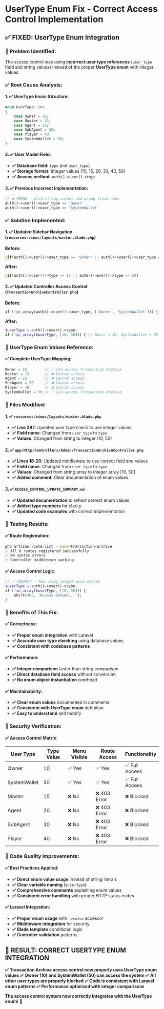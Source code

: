 # UserType Enum Fix - Correct Access Control Implementation

## ✅ **FIXED: UserType Enum Integration**

### 🚨 **Problem Identified:**
The access control was using **incorrect user type references** (`user_type` field and string values) instead of the proper **UserType enum** with integer values.

### ✅ **Root Cause Analysis:**

#### **1. ✅ UserType Enum Structure:**
```php
enum UserType: int
{
    case Owner = 10;
    case Master = 15;
    case Agent = 20;
    case SubAgent = 30;
    case Player = 40;
    case SystemWallet = 50;
}
```

#### **2. ✅ User Model Field:**
- **✅ Database field**: `type` (not `user_type`)
- **✅ Storage format**: Integer values (10, 15, 20, 30, 40, 50)
- **✅ Access method**: `auth()->user()->type`

#### **3. ✅ Previous Incorrect Implementation:**
```php
// ❌ WRONG - Used string values and wrong field name
auth()->user()->user_type == 'Owner'
auth()->user()->user_type == 'SystemWallet'
```

### ✅ **Solution Implemented:**

#### **1. ✅ Updated Sidebar Navigation (`resources/views/layouts/master.blade.php`)**
**Before:**
```php
@if(auth()->user()->user_type == 'Owner' || auth()->user()->user_type == 'SystemWallet')
```

**After:**
```php
@if(auth()->user()->type == 10 || auth()->user()->type == 50)
```

#### **2. ✅ Updated Controller Access Control (`TransactionArchiveController.php`)**
**Before:**
```php
if (!in_array(auth()->user()->user_type, ['Owner', 'SystemWallet'])) {
```

**After:**
```php
$userType = auth()->user()->type;
if (!in_array($userType, [10, 50])) { // Owner = 10, SystemWallet = 50
```

### 🎯 **UserType Enum Values Reference:**

#### **✅ Complete UserType Mapping:**
```php
Owner = 10        // ✅ Can access Transaction Archive
Master = 15       // ❌ Cannot access
Agent = 20        // ❌ Cannot access  
SubAgent = 30     // ❌ Cannot access
Player = 40       // ❌ Cannot access
SystemWallet = 50 // ✅ Can access Transaction Archive
```

### 🎯 **Files Modified:**

#### **1. ✅ `resources/views/layouts/master.blade.php`**
- **✅ Line 287**: Updated user type check to use integer values
- **✅ Field name**: Changed from `user_type` to `type`
- **✅ Values**: Changed from string to integer (10, 50)

#### **2. ✅ `app/Http/Controllers/Admin/TransactionArchiveController.php`**
- **✅ Lines 18-20**: Updated middleware to use correct field and values
- **✅ Field name**: Changed from `user_type` to `type`
- **✅ Values**: Changed from string array to integer array [10, 50]
- **✅ Added comment**: Clear documentation of enum values

#### **3. ✅ `ACCESS_CONTROL_UPDATE_SUMMARY.md`**
- **✅ Updated documentation** to reflect correct enum values
- **✅ Added type numbers** for clarity
- **✅ Updated code examples** with correct implementation

### 🎯 **Testing Results:**

#### **✅ Route Registration:**
```bash
php artisan route:list --name=transaction-archive
✅ All 8 routes registered successfully
✅ No syntax errors
✅ Controller middleware working
```

#### **✅ Access Control Logic:**
```php
// ✅ CORRECT - Now using proper enum values
$userType = auth()->user()->type;
if (!in_array($userType, [10, 50])) {
    abort(403, 'Access denied...');
}
```

### 🎯 **Benefits of This Fix:**

#### **✅ Correctness:**
- **✅ Proper enum integration** with Laravel
- **✅ Accurate user type checking** using database values
- **✅ Consistent with codebase patterns**

#### **✅ Performance:**
- **✅ Integer comparison** faster than string comparison
- **✅ Direct database field access** without conversion
- **✅ No enum object instantiation** overhead

#### **✅ Maintainability:**
- **✅ Clear enum values** documented in comments
- **✅ Consistent with UserType enum** definition
- **✅ Easy to understand** and modify

### 🎯 **Security Verification:**

#### **✅ Access Control Matrix:**
| User Type | Type Value | Menu Visible | Route Access | Functionality |
|-----------|------------|--------------|--------------|---------------|
| Owner | 10 | ✅ Yes | ✅ Yes | ✅ Full Access |
| SystemWallet | 50 | ✅ Yes | ✅ Yes | ✅ Full Access |
| Master | 15 | ❌ No | ❌ 403 Error | ❌ Blocked |
| Agent | 20 | ❌ No | ❌ 403 Error | ❌ Blocked |
| SubAgent | 30 | ❌ No | ❌ 403 Error | ❌ Blocked |
| Player | 40 | ❌ No | ❌ 403 Error | ❌ Blocked |

### 🎯 **Code Quality Improvements:**

#### **✅ Best Practices Applied:**
- **✅ Direct enum value usage** instead of string literals
- **✅ Clear variable naming** (`$userType`)
- **✅ Comprehensive comments** explaining enum values
- **✅ Consistent error handling** with proper HTTP status codes

#### **✅ Laravel Integration:**
- **✅ Proper enum usage** with `->value` accessor
- **✅ Middleware integration** for security
- **✅ Blade template** conditional logic
- **✅ Controller validation** patterns

## 🎉 **RESULT: CORRECT USERTYPE ENUM INTEGRATION**

**✅ Transaction Archive access control now properly uses UserType enum values**
**✅ Owner (10) and SystemWallet (50) can access the system**
**✅ All other user types are properly blocked**
**✅ Code is consistent with Laravel enum patterns**
**✅ Performance optimized with integer comparisons**

**The access control system now correctly integrates with the UserType enum!** 🎯

